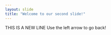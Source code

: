 ```yaml
---
layout: slide
title: "Welcome to our second slide!"
---
```

THIS IS A NEW LINE
Use the left arrow to go back!
